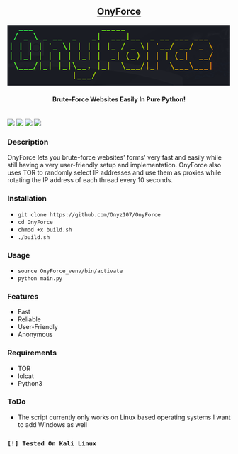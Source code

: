 <h2 align="center"><u>OnyForce</u></h2>

![Brute-Force Websites Easily In Pure Python!](https://raw.githubusercontent.com/Onyz107/OnyForce/master/img/image.png)
<h4 align="center"> Brute-Force Websites Easily In Pure Python! </h4>
<br>
    <img src="https://img.shields.io/badge/Author-Zeid Asseh-magenta?style=flat-square">
    <img src="https://img.shields.io/badge/Maintained-Yes-cyan?style=flat-square">
    <img src="https://img.shields.io/badge/Made%20In-Türkiye-green?style=flat-square">
    <img src="https://img.shields.io/badge/Written%20In-Python-blue?style=flat-square">
</p>

### Description
OnyForce lets you brute-force websites' forms' very fast and easily while still having a very user-friendly setup and implementation. OnyForce also uses TOR to randomly select IP addresses and use them as proxies while rotating the IP address of each thread every 10 seconds.

### Installation
 - `git clone https://github.com/Onyz107/OnyForce`
 - `cd OnyForce`
 - `chmod +x build.sh`
 - `./build.sh`

### Usage
 - `source OnyForce_venv/bin/activate`
 - `python main.py`

### Features
 - Fast
 - Reliable
 - User-Friendly
 - Anonymous

### Requirements
 - TOR
 - lolcat
 - Python3

### ToDo
 - The script currently only works on Linux based operating systems I want to add Windows as well



### `[!] Tested On Kali Linux`

